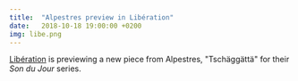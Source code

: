 ```yaml
---
title:  "Alpestres preview in Libération"
date:   2018-10-18 19:00:00 +0200
img: libe.png
---
```



[Libération](https://next.liberation.fr/musique/2018/10/03/son-du-jour-292-culminant-comme-matthias-puech_1682646)
is previewing a new piece from Alpestres, "Tschäggättä" for their *Son du Jour*
series.
